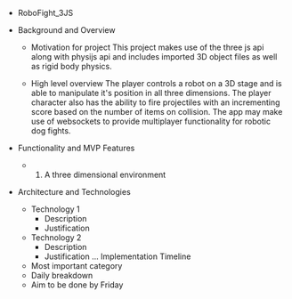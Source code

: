 * RoboFight_3JS

* Background and Overview
    * Motivation for project
      This project makes use of the three js api along with physijs api and includes imported 3D object files as well as rigid body physics.

      
    * High level overview
      The player controls a robot on a 3D stage and is able to manipulate it's position in all three dimensions.
      The player character also has the ability to fire projectiles with an incrementing score based on the number of items on collision. The app may make use of websockets to provide multiplayer functionality for robotic dog fights.
* Functionality and MVP Features
    * 1. A three dimensional environment
        >
* Architecture and Technologies
    * Technology 1
        * Description
        * Justification
    * Technology 2
        * Description
        * Justification
    ...
Implementation Timeline
    * Most important category
    * Daily breakdown
    * Aim to be done by Friday